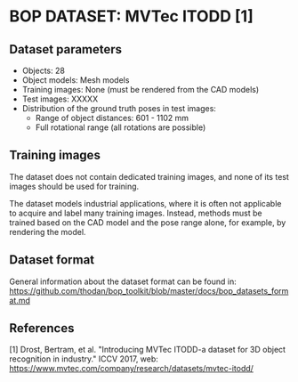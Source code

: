 # BOP DATASET: MVTec ITODD [1]


## Dataset parameters

* Objects: 28
* Object models: Mesh models
* Training images: None (must be rendered from the CAD models)
* Test images: XXXXX
* Distribution of the ground truth poses in test images:
    * Range of object distances: 601 - 1102 mm
    * Full rotational range (all rotations are possible)


## Training images

The dataset does not contain dedicated training images, and none of its test
images should be used for training.

The dataset models industrial applications, where it is often not applicable to
acquire and label many training images. Instead, methods must be trained based
on the CAD model and the pose range alone, for example, by rendering the
model.


## Dataset format

General information about the dataset format can be found in:
https://github.com/thodan/bop_toolkit/blob/master/docs/bop_datasets_format.md


## References

[1] Drost, Bertram, et al. "Introducing MVTec ITODD-a dataset for 3D object
    recognition in industry." ICCV 2017,
    web: https://www.mvtec.com/company/research/datasets/mvtec-itodd/
